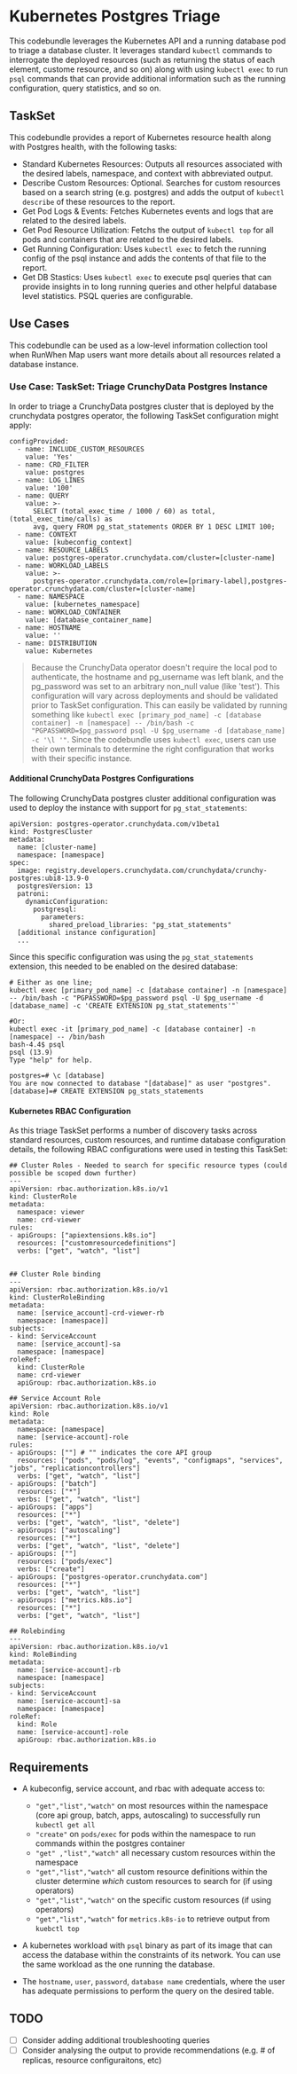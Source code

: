 # Kubernetes Postgres Triage
This codebundle leverages the Kubernetes API and a running database pod to triage a database cluster. It leverages standard `kubectl` commands to interrogate the deployed resources (such as returning the status of each element, custome resource, and so on) along with using `kubectl exec` to run `psql` commands that can provide additional information such as the running configuration, query statistics, and so on.   

## TaskSet
This codebundle provides a report of Kubernetes resource health along with Postgres health, with the following tasks:  
- Standard Kubernetes Resources: Outputs all resources associated with the desired labels, namespace, and context with abbreviated output. 
- Describe Custom Resources: Optional. Searches for custom resources based on a search string (e.g. postgres) and adds the output of `kubectl describe` of these resources to the report. 
- Get Pod Logs & Events: Fetches Kubernetes events and logs that are related to the desired labels. 
- Get Pod Resource Utilization: Fetchs the output of `kubectl top` for all pods and containers that are related to the desired labels. 
- Get Running Configuration: Uses `kubectl exec` to fetch the running config of the psql instance and adds the contents of that file to the report. 
- Get DB Stastics: Uses `kubectl exec` to execute psql queries that can provide insights in to long running queries and other helpful database level statistics. PSQL queries are configurable.  


## Use Cases
This codebundle can be used as a low-level information collection tool when RunWhen Map users want more details about all resources related a database instance.

### Use Case: TaskSet: Triage CrunchyData Postgres Instance
In order to triage a CrunchyData postgres cluster that is deployed by the crunchydata postgres operator, the following TaskSet configuration might apply:

```
configProvided:
  - name: INCLUDE_CUSTOM_RESOURCES
    value: 'Yes'
  - name: CRD_FILTER
    value: postgres
  - name: LOG_LINES
    value: '100'
  - name: QUERY
    value: >-
      SELECT (total_exec_time / 1000 / 60) as total, (total_exec_time/calls) as
      avg, query FROM pg_stat_statements ORDER BY 1 DESC LIMIT 100;
  - name: CONTEXT
    value: [kubeconfig_context]
  - name: RESOURCE_LABELS
    value: postgres-operator.crunchydata.com/cluster=[cluster-name]
  - name: WORKLOAD_LABELS
    value: >-
      postgres-operator.crunchydata.com/role=[primary-label],postgres-operator.crunchydata.com/cluster=[cluster-name]
  - name: NAMESPACE
    value: [kubernetes_namespace]
  - name: WORKLOAD_CONTAINER
    value: [database_container_name]
  - name: HOSTNAME
    value: ''
  - name: DISTRIBUTION
    value: Kubernetes

```
> Because the CrunchyData operator doesn't require the local pod to authenticate, the hostname  and pg_username was left blank, and the pg_password was set to an arbitrary non_null value (like 'test'). This configuration will vary across deployments and should be validated prior to TaskSet configuration. This can easily be validated by running something like `kubectl exec [primary_pod_name] -c [database container] -n [namespace] -- /bin/bash -c "PGPASSWORD=$pg_password psql -U $pg_username -d [database_name] -c '\l '"`. Since the codebundle uses `kubectl exec`, users can use their own terminals to determine the right configuration that works with their specific instance. 

#### Additional CrunchyData Postgres Configurations
The following CrunchyData postgres cluster additional configuration was used to deploy the instance with support for `pg_stat_statements`: 

```
apiVersion: postgres-operator.crunchydata.com/v1beta1
kind: PostgresCluster
metadata:
  name: [cluster-name]
  namespace: [namespace]
spec:
  image: registry.developers.crunchydata.com/crunchydata/crunchy-postgres:ubi8-13.9-0
  postgresVersion: 13
  patroni:
    dynamicConfiguration:
      postgresql:
        parameters:
          shared_preload_libraries: "pg_stat_statements"
  [additional instance configuration]
  ...
```

Since this specific configuration was using the `pg_stat_statements` extension, this needed to be enabled on the desired database: 
```
# Either as one line; 
kubectl exec [primary_pod_name] -c [database container] -n [namespace] -- /bin/bash -c "PGPASSWORD=$pg_password psql -U $pg_username -d [database_name] -c 'CREATE EXTENSION pg_stat_statements'"`

#Or: 
kubectl exec -it [primary_pod_name] -c [database container] -n [namespace] -- /bin/bash
bash-4.4$ psql 
psql (13.9)
Type "help" for help.

postgres=# \c [database]
You are now connected to database "[database]" as user "postgres".
[database]=# CREATE EXTENSION pg_stats_statements
```
#### Kubernetes RBAC Configuration
As this triage TaskSet performs a number of discovery tasks across standard resources, custom resources, and runtime database configuration details, the following RBAC configurations were used in testing this TaskSet: 
```
## Cluster Roles - Needed to search for specific resource types (could possible be scoped down further)
---
apiVersion: rbac.authorization.k8s.io/v1
kind: ClusterRole
metadata:
  namespace: viewer
  name: crd-viewer
rules:
- apiGroups: ["apiextensions.k8s.io"]
  resources: ["customresourcedefinitions"]
  verbs: ["get", "watch", "list"]


## Cluster Role binding
---
apiVersion: rbac.authorization.k8s.io/v1
kind: ClusterRoleBinding
metadata:
  name: [service_account]-crd-viewer-rb
  namespace: [namespace]]
subjects:
- kind: ServiceAccount
  name: [service_account]-sa
  namespace: [namespace]
roleRef:
  kind: ClusterRole
  name: crd-viewer
  apiGroup: rbac.authorization.k8s.io

## Service Account Role
apiVersion: rbac.authorization.k8s.io/v1
kind: Role
metadata:
  namespace: [namespace]
  name: [service-account]-role
rules:
- apiGroups: [""] # "" indicates the core API group
  resources: ["pods", "pods/log", "events", "configmaps", "services", "jobs", "replicationcontrollers"]
  verbs: ["get", "watch", "list"]
- apiGroups: ["batch"]
  resources: ["*"]
  verbs: ["get", "watch", "list"]
- apiGroups: ["apps"]
  resources: ["*"]
  verbs: ["get", "watch", "list", "delete"]
- apiGroups: ["autoscaling"]
  resources: ["*"]
  verbs: ["get", "watch", "list", "delete"]
- apiGroups: [""] 
  resources: ["pods/exec"]
  verbs: ["create"]
- apiGroups: ["postgres-operator.crunchydata.com"]
  resources: ["*"]
  verbs: ["get", "watch", "list"]
- apiGroups: ["metrics.k8s.io"]
  resources: ["*"]
  verbs: ["get", "watch", "list"]

## Rolebinding
---
apiVersion: rbac.authorization.k8s.io/v1
kind: RoleBinding
metadata:
  name: [service-account]-rb
  namespace: [namespace]
subjects:
- kind: ServiceAccount
  name: [service-account]-sa
  namespace: [namespace]
roleRef:
  kind: Role
  name: [service-account]-role
  apiGroup: rbac.authorization.k8s.io

```

## Requirements
- A kubeconfig, service account, and rbac with adequate access to: 
    - `"get","list","watch"` on most resources within the namespace (core api group, batch, apps, autoscaling) to successfully run `kubectl get all`
    - `"create"` on `pods/exec` for pods within the namespace to run commands within the postgres container
    - `"get" ,"list","watch"` all necessary custom resources within the namespace
    - `"get","list","watch"` all custom resource definitions within the cluster determine *which* custom resources to search for (if using operators)
    - `"get","list","watch"` on the specific custom resources (if using operators)
    - `"get","list","watch"` for `metrics.k8s-io` to retrieve output from `kuebctl top`

- A kubernetes workload with `psql` binary as part of its image that can access the database within the constraints of its network. You can use the same workload as the one running the database.
- The `hostname`, `user`, `password`, `database name` credentials, where the user has adequate permissions to perform the query on the desired table.

## TODO
- [ ] Consider adding additional troubleshooting queries 
- [ ] Consider analysing the output to provide recommendations (e.g. # of replicas, resource configuraitons, etc)
